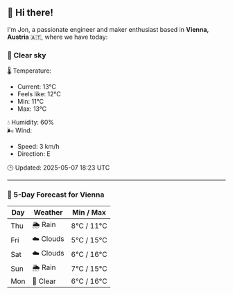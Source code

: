 ## 👋 Hi there!

I'm Jon, a passionate engineer and maker enthusiast based in **Vienna, Austria** 🇦🇹, where we have today:

### 🌙 Clear sky 

🌡️ Temperature: 
* Current: 13°C
* Feels like: 12°C
* Min: 11°C 
* Max: 13°C  

💧 Humidity: 60%  
🌬️ Wind: 
* Speed: 3 km/h 
* Direction: E  

🕒 Updated: 2025-05-07 18:23 UTC

---

### 📅 5-Day Forecast for Vienna

| Day | Weather | Min / Max |
|-----|---------|------------|
| Thu | 🌦️ Rain | 8°C / 11°C |
| Fri | ☁️ Clouds | 5°C / 15°C |
| Sat | ☁️ Clouds | 6°C / 16°C |
| Sun | 🌦️ Rain | 7°C / 15°C |
| Mon | 🌙 Clear | 6°C / 16°C |
